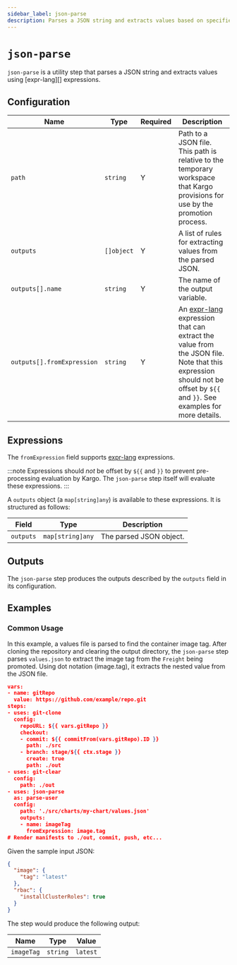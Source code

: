 ```yaml
---
sidebar_label: json-parse
description: Parses a JSON string and extracts values based on specified expressions.
---
```


# `json-parse`

`json-parse` is a utility step that parses a JSON string and extracts values using [expr-lang][] expressions.

## Configuration

| Name | Type | Required | Description |
|------|------|----------|-------------|
| `path` | `string` | Y | Path to a JSON file. This path is relative to the temporary workspace that Kargo provisions for use by the promotion process. |
| `outputs` | `[]object` | Y | A list of rules for extracting values from the parsed JSON. |
| `outputs[].name` | `string` | Y | The name of the output variable. |
| `outputs[].fromExpression` | `string` | Y | An [expr-lang](https://expr-lang.org/) expression that can extract the value from the JSON file. Note that this expression should not be offset by `${{` and `}}`. See examples for more details. |

## Expressions

The `fromExpression` field supports [expr-lang](https://expr-lang.org/) expressions.

:::note
Expressions should _not_ be offset by `${{` and `}}` to prevent pre-processing evaluation by Kargo. The `json-parse` step itself will evaluate these expressions.
:::

A `outputs` object (a `map[string]any`) is available to these expressions. It is structured as follows:

| Field | Type | Description |
|-------|------|-------------|
| `outputs` | `map[string]any` | The parsed JSON object. |

## Outputs

The `json-parse` step produces the outputs described by the `outputs` field in its configuration.

## Examples

### Common Usage

In this example, a values file is parsed to find the container image tag.
After cloning the repository and clearing the output directory, the `json-parse` step parses `values.json`
to extract the image tag from the `Freight` being promoted.
Using dot notation (image.tag), it extracts the nested value from the JSON file.

```json
vars:
- name: gitRepo
  value: https://github.com/example/repo.git
steps:
- uses: git-clone
  config:
    repoURL: ${{ vars.gitRepo }}
    checkout:
    - commit: ${{ commitFrom(vars.gitRepo).ID }}
      path: ./src
    - branch: stage/${{ ctx.stage }}
      create: true
      path: ./out
- uses: git-clear
  config:
    path: ./out
- uses: json-parse
  as: parse-user
  config:
    path: './src/charts/my-chart/values.json'
    outputs:
    - name: imageTag
      fromExpression: image.tag
# Render manifests to ./out, commit, push, etc...
```

Given the sample input JSON:

```json
{
  "image": {
    "tag": "latest"
  },
  "rbac": {
    "installClusterRoles": true
  }
}
```

The step would produce the following output:

| Name | Type | Value |
|------|------|-------|
| `imageTag` | `string` | `latest` |
